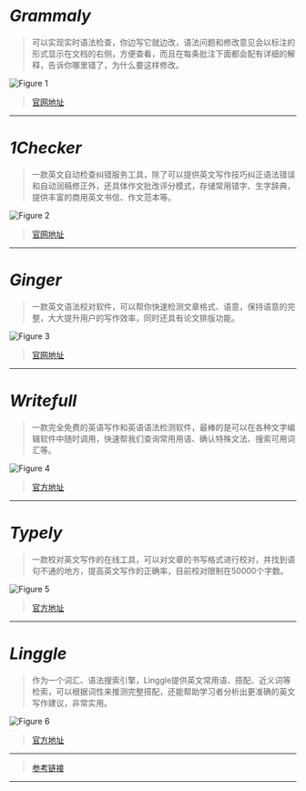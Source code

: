 # *Grammaly*

> 可以实现实时语法检查，你边写它就边改，语法问题和修改意见会以标注的形式显示在文档的右侧，方便查看，而且在每条批注下面都会配有详细的解释，告诉你哪里错了，为什么要这样修改。

![Figure 1](https://github.com/Eurus-Holmes/Research_Papers/raw/master/Paper_Writing_Related/images/1.png)

> [官网地址](https://app.grammarly.com/)

----------
# *1Checker*

> 一款英文自动检查纠错服务工具，除了可以提供英文写作技巧纠正语法错误和自动润稿修正外，还具体作文批改评分模式，存储常用错字、生字辞典，提供丰富的商用英文书信、作文范本等。

![Figure 2](https://github.com/Eurus-Holmes/Research_Papers/raw/master/Paper_writing/images/2.png)

> [官网地址](http://www.1checker.com/)

----------
# *Ginger*

> 一款英文语法校对软件，可以帮你快速检测文章格式、语意，保持语意的完整，大大提升用户的写作效率，同时还具有论文排版功能。

![Figure 3](https://github.com/Eurus-Holmes/Research_Papers/raw/master/Paper_writing/images/3.png)

> [官网地址](https://www.gingersoftware.com/)

----------
# *Writefull*

> 一款完全免费的英语写作和英语语法检测软件，最棒的是可以在各种文字编辑软件中随时调用，快速帮我们查询常用用语、确认特殊文法、搜索可用词汇等。

![Figure 4](https://github.com/Eurus-Holmes/Research_Papers/raw/master/Paper_writing/images/4.png)

> [官方地址](https://writefullapp.com/)

----------
# *Typely*

> 一款校对英文写作的在线工具，可以对文章的书写格式进行校对，并找到语句不通的地方，提高英文写作的正确率，目前校对限制在50000个字数。

![Figure 5](https://github.com/Eurus-Holmes/Research_Papers/raw/master/Paper_writing/images/5.png)

> [官方地址](https://typely.com/)

----------
# *Linggle*

> 作为一个词汇、语法搜索引擎，Linggle提供英文常用语、搭配、近义词等检索，可以根据词性来推测完整搭配，还能帮助学习者分析出更准确的英文写作建议，非常实用。

![Figure 6](https://github.com/Eurus-Holmes/Research_Papers/raw/master/Paper_writing/images/6.png)

> [官方地址](http://linggle.com/)

----------

> [参考链接](https://mp.weixin.qq.com/s/2S1oXASChRrNoES8_QcPmg)

----------
